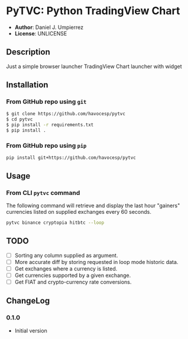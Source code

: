 # PyTVC: Python TradingView Chart

- **Author**: Daniel J. Umpierrez
- **License**: UNLICENSE

## Description

Just a simple browser launcher TradingView Chart launcher  with  widget 

## Installation

### From GitHub repo using `git`

```sh
$ git clone https://github.com/havocesp/pytvc
$ cd pytvc
$ pip install -r requirements.txt
$ pip install .
```

### From GitHub repo using `pip`

```
pip install git+https://github.com/havocesp/pytvc
```

## Usage

### From CLI `pytvc` command

The following command will retrieve and display the last hour "gainers" currencies listed on supplied exchanges every 60 seconds. 

```sh
pytvc binance cryptopia hitbtc --loop
```

## TODO

- [ ] Sorting any column supplied as argument. 
- [ ] More accurate diff by storing requested in loop mode historic data.
- [ ] Get exchanges where a currency is listed.
- [ ] Get currencies supported by a given exchange.
- [ ] Get FIAT and crypto-currency rate conversions.

## ChangeLog

### 0.1.0

- Initial version
